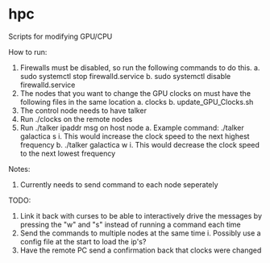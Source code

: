 # hpc
Scripts for modifying GPU/CPU


How to run:
1. Firewalls must be disabled, so run the following commands to do this.
  a. sudo systemctl stop firewalld.service
  b. sudo systemctl disable firewalld.service
2. The nodes that you want to change the GPU clocks on must have the following files in the same location
  a. clocks
  b. update_GPU_Clocks.sh
3. The control node needs to have talker
4. Run ./clocks on the remote nodes
5. Run ./talker ipaddr msg on host node
  a. Example command: ./talker galactica s
    i. This would increase the clock speed to the next highest frequency
  b. ./talker galactica w
    i. This would decrease the clock speed to the next lowest frequency


Notes:
1. Currently needs to send command to each node seperately

TODO:
1. Link it back with curses to be able to interactively drive the messages by pressing the "w" and "s" instead of running a command each time
2. Send the commands to multiple nodes at the same time
  i. Possibly use a config file at the start to load the ip's?
3. Have the remote PC send a confirmation back that clocks were changed
